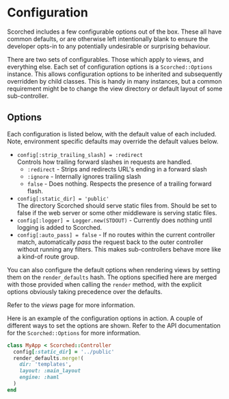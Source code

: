 Configuration
=============

Scorched includes a few configurable options out of the box. These all have common defaults, or are otherwise left intentionally blank to ensure the developer opts-in to any potentially undesirable or surprising behaviour.

There are two sets of configurables. Those which apply to views, and everything else. Each set of configuration options is a `Scorched::Options` instance. This allows configuration options to be inherited and subsequently overridden by child classes. This is handy in many instances, but a common requirement might be to change the view directory or default layout of some sub-controller.

Options
-------

Each configuration is listed below, with the default value of each included. Note, environment specific defaults may override the default values below.

* `config[:strip_trailing_slash] = :redirect`  
    Controls how trailing forward slashes in requests are handled.
    * `:redirect` - Strips and redirects URL's ending in a forward slash
    * `:ignore` - Internally ignores trailing slash
    * `false` - Does nothing. Respects the presence of a trailing forward flash.
* `config[:static_dir] = 'public'`  
    The directory Scorched should serve static files from. Should be set to false if the web server or some other middleware is serving static files.
* `config[:logger] = Logger.new(STDOUT)` - Currently does nothing until logging is added to Scorched.
* `config[:auto_pass] = false` -  If no routes within the current controller match, automatically _pass_ the request back to the outer controller without running any filters. This makes sub-controllers behave more like a kind-of route group.

You can also configure the default options when rendering views by setting them on the `render_defaults` hash. The options specified here are merged with those provided when calling the `render` method, with the explicit options obviously taking precedence over the defaults.

Refer to the _views_ page for more information.

Here is an example of the configuration options in action. A couple of different ways to set the options are shown. Refer to the API documentation for the `Scorched::Options` for more information.

```ruby
class MyApp < Scorched::Controller
  config[:static_dir] = '../public'
  render_defaults.merge!(
    dir: 'templates',
    layout: :main_layout
    engine: :haml
  )
end
```